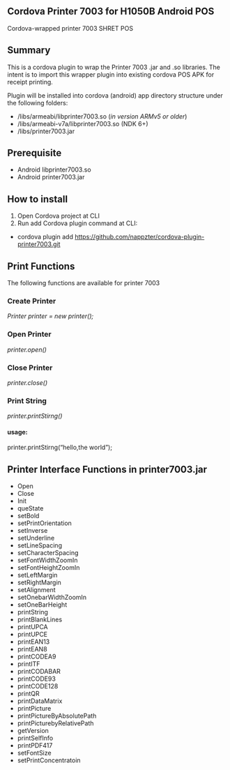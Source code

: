 ## Cordova Printer 7003 for H1050B Android POS
Cordova-wrapped printer 7003 SHRET POS

## Summary
This is a cordova plugin to wrap the Printer 7003 .jar and .so libraries. The intent is to import this wrapper plugin into existing cordova POS APK for receipt printing.

Plugin will be installed into cordova (android) app directory structure under the following folders:

- /libs/armeabi/libprinter7003.so (<i>in version ARMv5 or older</i>)
- /libs/armeabi-v7a/libprinter7003.so (NDK 6+)
- /libs/printer7003.jar

## Prerequisite
 - Android libprinter7003.so
 - Android printer7003.jar

## How to install
1. Open Cordova project at CLI
2. Run add Cordova plugin command at CLI:
  - cordova plugin add https://github.com/nappzter/cordova-plugin-printer7003.git

## Print Functions
The following functions are available for printer 7003

### Create Printer
<i>Printer printer = new printer();</i>

### Open Printer
<i>printer.open()</i>

### Close Printer
<i>printer.close()</i>

### Print String
<i>printer.printStirng()</i>

#### usage:
printer.printStirng(“hello,the world”);

## Printer Interface Functions in printer7003.jar

- Open
- Close
- Init
- queState
- setBold
- setPrintOrientation
- setInverse
- setUnderline
- setLineSpacing
- setCharacterSpacing
- setFontWidthZoomIn
- setFontHeightZoomIn
- setLeftMargin
- setRightMargin
- setAlignment
- setOnebarWidthZoomIn
- setOneBarHeight
- printString
- printBlankLines
- printUPCA
- printUPCE
- printEAN13
- printEAN8
- printCODEA9
- printITF
- printCODABAR
- printCODE93
- printCODE128
- printQR
- printDataMatrix
- printPicture
- printPictureByAbsolutePath
- printPicturebyRelativePath
- getVersion
- printSelfInfo
- printPDF417
- setFontSize
- setPrintConcentratoin
